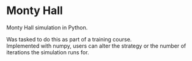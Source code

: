 # Monty Hall
Monty Hall simulation in Python.

Was tasked to do this as part of a training course. <br>
Implemented with numpy, users can alter the strategy or the number of iterations the simulation runs for.
